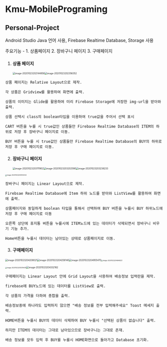 # **Kmu-MobilePrograming**

## Personal-Project

Android Studio Java 언어 사용, Firebase Realtime Database, Storage 사용

주요기능 - 1. 상품페이지 2. 장바구니 페이지 3. 구매페이지

1. #### 상품 페이지

   <img src="https://user-images.githubusercontent.com/50823103/97003129-f0308280-1575-11eb-8931-3a1cbdbf38ef.png" alt="image-20201023202144858" style="zoom: 50%;" /><img src="https://user-images.githubusercontent.com/50823103/97002661-4224d880-1575-11eb-92ea-26bf9caa61eb.png" alt="image-20201023202356352" style="zoom: 50%;" />


`상품 페이지는 Relative Layout으로 제작.`

`각 상품은 Gridview를 활용하여 화면에 출력.` 

`상품의 이미지는 Glide를 활용하여 미리 Firebase Storage에 저장한 img-url을 받아와 출력.`

`상품 선택시 class의 boolean타입을 이용하여 true값을 주어서 선택 표시`

`CART 버튼을 누를 시 true값인 상품들만 Firebase Realtime Database의 ITEM의 하위로 저장 후 장바구니 페이지로 이동.`

`BUY 버튼을 누를 시 true값인 상품들만 Firebase Realtime Database의 BUY의 하위로 저장 후 구매 페이지로 이동.`



2. #### 장바구니 페이지

   <img src="https://user-images.githubusercontent.com/50823103/97002662-4224d880-1575-11eb-860d-695bd60fbffd.png" alt="image-20201023203111902" style="zoom: 50%;" /><img src="https://user-images.githubusercontent.com/50823103/97002664-42bd6f00-1575-11eb-8de0-ef494fabe788.png" alt="image-20201023203202590" style="zoom: 50%;" /><img src="https://user-images.githubusercontent.com/50823103/97002668-42bd6f00-1575-11eb-8658-dc1c8cf8fbfb.png" alt="image-20201023203238233" style="zoom: 50%;" />

<img src="https://user-images.githubusercontent.com/50823103/97002670-43560580-1575-11eb-8ea7-fb0f87df01d2.png" alt="image-20201023204054332" style="zoom: 33%;" />

`장바구니 페이지는 Linear Layout으로 제작.`

`Firebsae Realtime Database에 Item 하위 노드를 받아와 ListView를 활용하여 화면에 출력.`

`상품페이지와 동일하게 boolean 타입을 통해서 선택하여 BUY 버튼을 누를시 BUY 하위노드에 저장 후 구매 페이지로 이동`

`오른쪽 상단에 휴지통 버튼을 누를시에 ITEM노드에 있는 데이터가 삭제되면서 장바구니 비우기 기능 추가.`

`Home버튼을 누를시 데이터는 남아있는 상태로 상품페이지로 이동.`



3. #### 구매페이지

<img src="https://user-images.githubusercontent.com/50823103/97002671-43ee9c00-1575-11eb-9a1c-ea5ece3e7da7.png" alt="image-20201023204208021" style="zoom: 50%;" /><img src="https://user-images.githubusercontent.com/50823103/97002673-43ee9c00-1575-11eb-87cb-ed50b7a79a34.png" alt="image-20201023204258140" style="zoom: 50%;" /><img src="https://user-images.githubusercontent.com/50823103/97002659-418c4200-1575-11eb-84d4-7f98d13e9376.png" alt="image-20201023204955470" style="zoom: 50%;" /><img src="https://user-images.githubusercontent.com/50823103/97003491-75b43280-1576-11eb-8544-5b0204877806.png" alt="image-20201023204848021" style="zoom: 33%;" />

<img src="https://user-images.githubusercontent.com/50823103/97002660-418c4200-1575-11eb-86d7-d09a55ad61fc.png" alt="image-20201023205019439" style="zoom: 33%;" /><img src="https://user-images.githubusercontent.com/50823103/97002676-44873280-1575-11eb-8e0e-c70a8d9244f0.png" alt="image-20201023204332162" style="zoom: 50%;" />

`구매페이지는 Linear Layout 안에 Grid Layout을 사용하여 배송정보 입력란을 제작.`

`firebase에 BUY노드에 있는 데이터를 ListView로 출력.`

`각 상품의 가격을 더하여 총합을 출력.`

`배송정보중에 하나라도 입력하지 않으면 "배송 정보를 전부 입력해주세요" Toast 메세지 출력.`

`HOME버튼을 누를시 BUY의 데이터 삭제하여 BUY 누를시 "선택된 상품이 없습니다" 출력.`

`하지만 ITEM의 데이터는 그대로 남아있으므로 장바구니는 그대로 존재.`

`배송 정보를 모두 입력 후 BUY를 누를시 HOME화면으로 돌아가고 Database 초기화.`







